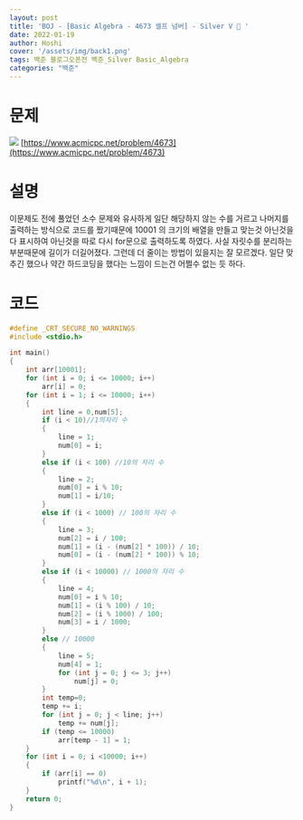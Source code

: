 ```yaml
---
layout: post
title: 'BOJ - [Basic Algebra - 4673 셀프 넘버] - Silver V 🥈 '
date: 2022-01-19
author: Hoshi
cover: '/assets/img/back1.png'
tags: 백준 블로그오픈전 백준_Silver Basic_Algebra
categories: "백준"
---
```

# 문제
![]({{site.url}}/assets/img/posts_img/4673.png)
[https://www.acmicpc.net/problem/4673](https://www.acmicpc.net/problem/4673)

# 설명
이문제도 전에 풀었던 소수 문제와 유사하게 일단 해당하지 않는 수를 거르고 나머지를 출력하는 방식으로 코드를 짰기때문에 10001 의 크기의 배열을 만들고 맞는것 아닌것을 다 표시하여 아닌것을 따로 다시 for문으로 출력하도록 하였다. 사실 자릿수를 분리하는 부분때문에 길이가 더길어졌다. 그런데 더 줄이는 방법이 있을지는 잘 모르겠다. 일단 맞추긴 했으나 약간 하드코딩을 했다는 느낌이 드는건 어쩔수 없는 듯 하다.

# 코드

```c
#define _CRT_SECURE_NO_WARNINGS
#include <stdio.h>

int main()
{
	int arr[10001];
	for (int i = 0; i <= 10000; i++)
		arr[i] = 0;
	for (int i = 1; i <= 10000; i++)
	{
		int line = 0,num[5];
		if (i < 10)//1의자리 수
		{
			line = 1;
			num[0] = i;
		}
		else if (i < 100) //10의 자리 수
		{
			line = 2;
			num[0] = i % 10;
			num[1] = i/10;
		}
		else if (i < 1000) // 100의 자리 수
		{
			line = 3;
			num[2] = i / 100;
			num[1] = (i - (num[2] * 100)) / 10;
			num[0] = (i - (num[2] * 100)) % 10;
		}
		else if (i < 10000) // 1000의 자리 수
		{
			line = 4;
			num[0] = i % 10;
			num[1] = (i % 100) / 10;
			num[2] = (i % 1000) / 100;
			num[3] = i / 1000;
		}
		else // 10000
		{
			line = 5;
			num[4] = 1;
			for (int j = 0; j <= 3; j++)
				num[j] = 0;
		}
		int temp=0;
		temp += i;
		for (int j = 0; j < line; j++)
			temp += num[j];
		if (temp <= 10000)
			arr[temp - 1] = 1;
	}
	for (int i = 0; i <10000; i++)
	{
		if (arr[i] == 0)
			printf("%d\n", i + 1);
	}
	return 0;
}
```
